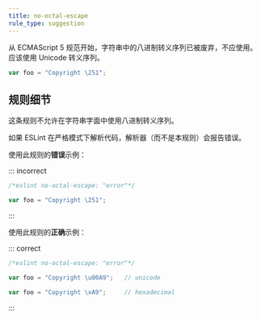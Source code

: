 ```yaml
---
title: no-octal-escape
rule_type: suggestion
---
```


从 ECMAScript 5 规范开始，字符串中的八进制转义序列已被废弃，不应使用。应该使用 Unicode 转义序列。

```js
var foo = "Copyright \251";
```

## 规则细节

这条规则不允许在字符串字面中使用八进制转义序列。

如果 ESLint 在严格模式下解析代码，解析器（而不是本规则）会报告错误。

使用此规则的**错误**示例：

::: incorrect

```js
/*eslint no-octal-escape: "error"*/

var foo = "Copyright \251";
```

:::

使用此规则的**正确**示例：

::: correct

```js
/*eslint no-octal-escape: "error"*/

var foo = "Copyright \u00A9";   // unicode

var foo = "Copyright \xA9";     // hexadecimal
```

:::
